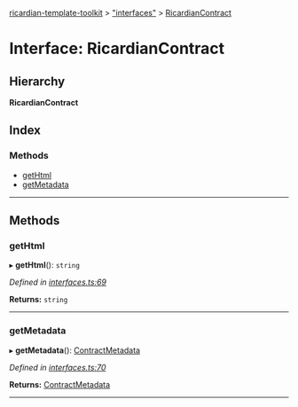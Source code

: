 [ricardian-template-toolkit](../README.md) > ["interfaces"](../modules/_interfaces_.md) > [RicardianContract](../interfaces/_interfaces_.ricardiancontract.md)

# Interface: RicardianContract

## Hierarchy

**RicardianContract**

## Index

### Methods

* [getHtml](_interfaces_.ricardiancontract.md#gethtml)
* [getMetadata](_interfaces_.ricardiancontract.md#getmetadata)

---

## Methods

<a id="gethtml"></a>

###  getHtml

▸ **getHtml**(): `string`

*Defined in [interfaces.ts:69](https://github.com/EOSIO/ricardian-template-toolkit/blob/51ffd5b/src/interfaces.ts#L69)*

**Returns:** `string`

___
<a id="getmetadata"></a>

###  getMetadata

▸ **getMetadata**(): [ContractMetadata](_interfaces_.contractmetadata.md)

*Defined in [interfaces.ts:70](https://github.com/EOSIO/ricardian-template-toolkit/blob/51ffd5b/src/interfaces.ts#L70)*

**Returns:** [ContractMetadata](_interfaces_.contractmetadata.md)

___

